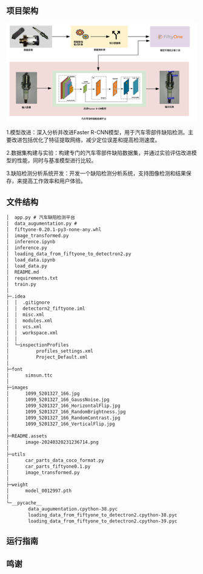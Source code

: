 ## 项目架构

![image-20240320231236714](README.assets/image-20240320231236714.png)

1.模型改进：深入分析并改进Faster R-CNN模型，用于汽车零部件缺陷检测。主要改进包括优化了特征提取网络，减少定位误差和提高检测速度。

2.数据集构建与实验：构建专门的汽车零部件缺陷数据集，并通过实验评估改进模型的性能，同时与基准模型进行比较。

3.缺陷检测分析系统开发：开发一个缺陷检测分析系统，支持图像检测和结果保存，来提高工作效率和用户体验。

## 文件结构

```apl
│  app.py # 汽车缺陷检测平台
│  data_augumentation.py # 
│  fiftyone-0.20.1-py3-none-any.whl
│  image_transformed.py
│  inference.ipynb
│  inference.py
│  loading_data_from_fiftyone_to_detectron2.py
│  load_data.ipynb
│  load_data.py
│  README.md
│  requirements.txt
│  train.py
│
├─.idea
│  │  .gitignore
│  │  detectorn2_fiftyone.iml
│  │  misc.xml
│  │  modules.xml
│  │  vcs.xml
│  │  workspace.xml
│  │
│  └─inspectionProfiles
│          profiles_settings.xml
│          Project_Default.xml
│
├─font
│      simsun.ttc
│
├─images
│      1099_5201327_166.jpg
│      1099_5201327_166_GaussNoise.jpg
│      1099_5201327_166_HorizontalFlip.jpg
│      1099_5201327_166_RandomBrightness.jpg
│      1099_5201327_166_RandomContrast.jpg
│      1099_5201327_166_VerticalFlip.jpg
│
├─README.assets
│      image-20240320231236714.png
│
├─utils
│      car_parts_data_coco_format.py
│      car_parts_fiftyone0.1.py
│      image_transformed.py
│
├─weight
│      model_0012997.pth
│
└─__pycache__
        data_augumentation.cpython-38.pyc
        loading_data_from_fiftyone_to_detectron2.cpython-38.pyc
        loading_data_from_fiftyone_to_detectron2.cpython-39.pyc
```



## 运行指南



## 鸣谢

